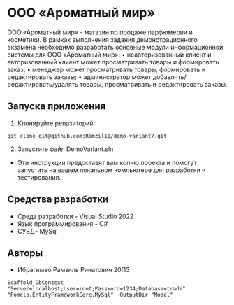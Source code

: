 # ООО «Ароматный мир»  

ООО «Ароматный мир»  - магазин по продаже парфюмерии и косметики. 
В рамках выполнения задания демонстрационного экзамена необходимо разработать основные модули информационной системы для ООО «Ароматный мир»:
•	неавторизованный клиент и авторизованный клиент может просматривать товары и формировать заказ;
•	менеджер может просматривать товары, формировать и редактировать заказы;
•	администратор может добавлять/редактировать/удалять товары, просматривать и редактировать заказы. 

## Запуска приложения  
1) Клонируйте репазиторий :
```
git clone git@github.com:Ramzil11/demo-variant7.git
```
2) Запустите файл DemoVariant.sln

- Эти инструкции предоставят вам копию проекта и помогут запустить на вашем локальном компьютере для разработки и тестирования.
## Средства разработки 

- Среда разработки - Visual Studio 2022
- Язык программирования - C#
- СУБД- MySql

## Авторы

* Ибрагимво Рамзиль Ринатович 20П3

```
Scaffold-DbContext "Server=localhost;User=root;Password=1234;Database=trade" "Pomelo.EntityFrameworkCore.MySql" -OutputDir "Model"
```

